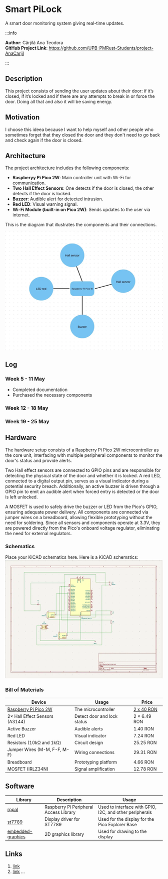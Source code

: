 # Smart PiLock
A smart door monitoring system giving real-time updates.

:::info 

**Author**: Cârjilǎ Ana Teodora \
**GitHub Project Link**: https://github.com/UPB-PMRust-Students/project-AnaCarjil

:::

## Description

This project consists of sending the user updates about their door: if it’s closed, if it’s locked and if there are any attempts to break in or force the door. Doing all that and also it will be saving energy.

## Motivation

I choose this ideea because I want to help myself and other people who sometimes forget that they closed the door and they don't need to go back and check again if the door is closed.

## Architecture 

The project architecture includes the following components:
- **Raspberyy Pi Pico 2W**: Main controller unit with Wi-Fi for communication.
- **Two Hall Effect Sensors**: One detects if the door is closed, the other detects if the door is locked.
- **Buzzer**: Audible alert for detected intrusion.  
- **Red LED**: Visual warning signal.  
- **Wi-Fi Module (built-in on Pico 2W)**: Sends updates to the user via internet. 

This is the diagram that illustrates the components and their connections.

![Schematic diagram](image.webp)
## Log

<!-- write your progress here every week -->

### Week 5 - 11 May
- Completed documentation
- Purchased the necessary components

### Week 12 - 18 May

### Week 19 - 25 May

## Hardware

The hardware setup consists of a Raspberry Pi Pico 2W microcontroller as the core unit, interfacing with multiple peripheral components to monitor the door's status and provide alerts.

Two Hall effect sensors are connected to GPIO pins and are responsible for detecting the physical state of the door and whether it is locked. A red LED, connected to a digital output pin, serves as a visual indicator during a potential security breach. Additionally, an active buzzer is driven through a GPIO pin to emit an audible alert when forced entry is detected or the door is left unlocked.

A MOSFET is used to safely drive the buzzer or LED from the Pico's GPIO, ensuring adequate power delivery. All components are connected via jumper wires on a breadboard, allowing flexible prototyping without the need for soldering. Since all sensors and components operate at 3.3V, they are powered directly from the Pico's onboard voltage regulator, eliminating the need for external regulators.

### Schematics

Place your KiCAD schematics here.
Here is a KiCAD schemstics:
![KiCAD scheme](image1.webp)
### Bill of Materials

<!-- Fill out this table with all the hardware components that you might need.

The format is 
```
| [Device](link://to/device) | This is used ... | [price](link://to/store) |

```

-->

| Device | Usage | Price |
|--------|--------|-------|
| [Raspberry Pi Pico 2W](https://www.raspberrypi.com/documentation/microcontrollers/raspberry-pi-pico.html) | The microcontroller | [ 2 x 40 RON](https://www.optimusdigital.ro/en/raspberry-pi-boards/12394-raspberry-pi-pico-w.html) |
| 2× Hall Effect Sensors (A3144) | Detect door and lock status | 2 × 6.49 RON |
| Active Buzzer | Audible alerts | 1.40 RON |
| Red LED | Visual indicator | 7.24 RON |
| Resistors (10kΩ and 1kΩ) | Circuit design | 25.25 RON |
| Jumper Wires (M-M, F-F, M-F) | Wiring connections | 29.31 RON |
| Breadboard | Prototyping platform | 4.66 RON |
| MOSFET (IRLZ34N) | Signal amplification | 12.78 RON |

## Software

| Library | Description | Usage |
|---------|-------------|-------|
| [rppal](https://docs.rs/rppal/latest/rppal/) | Raspberry Pi Peripheral Access Library | Used to interface with GPIO, I2C, and other peripherals |
| [st7789](https://github.com/almindor/st7789) | Display driver for ST7789 | Used for the display for the Pico Explorer Base |
| [embedded-graphics](https://github.com/embedded-graphics/embedded-graphics) | 2D graphics library | Used for drawing to the display |

## Links

<!-- Add a few links that inspired you and that you think you will use for your project -->

1. [link](https://example.com)
2. [link](https://example3.com)
...
